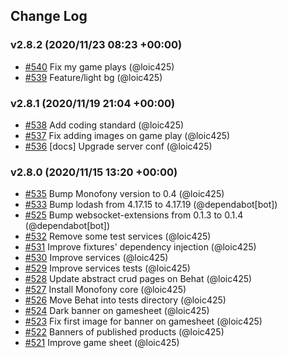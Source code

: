 ## Change Log

### v2.8.2 (2020/11/23 08:23 +00:00)
- [#540](https://github.com/Jedisjeux/Jedisjeux/pull/540) Fix my game plays (@loic425)
- [#539](https://github.com/Jedisjeux/Jedisjeux/pull/539) Feature/light bg (@loic425)

### v2.8.1 (2020/11/19 21:04 +00:00)
- [#538](https://github.com/Jedisjeux/Jedisjeux/pull/538) Add coding standard (@loic425)
- [#537](https://github.com/Jedisjeux/Jedisjeux/pull/537) Fix adding images on game play (@loic425)
- [#536](https://github.com/Jedisjeux/Jedisjeux/pull/536) [docs] Upgrade server conf (@loic425)

### v2.8.0 (2020/11/15 13:20 +00:00)
- [#535](https://github.com/Jedisjeux/Jedisjeux/pull/535) Bump Monofony version to 0.4 (@loic425)
- [#533](https://github.com/Jedisjeux/Jedisjeux/pull/533) Bump lodash from 4.17.15 to 4.17.19 (@dependabot[bot])
- [#525](https://github.com/Jedisjeux/Jedisjeux/pull/525) Bump websocket-extensions from 0.1.3 to 0.1.4 (@dependabot[bot])
- [#532](https://github.com/Jedisjeux/Jedisjeux/pull/532) Remove some test services (@loic425)
- [#531](https://github.com/Jedisjeux/Jedisjeux/pull/531) Improve fixtures' dependency injection (@loic425)
- [#530](https://github.com/Jedisjeux/Jedisjeux/pull/530) Improve services (@loic425)
- [#529](https://github.com/Jedisjeux/Jedisjeux/pull/529) Improve services tests (@loic425)
- [#528](https://github.com/Jedisjeux/Jedisjeux/pull/528) Update abstract crud pages on Behat (@loic425)
- [#527](https://github.com/Jedisjeux/Jedisjeux/pull/527) Install Monofony core (@loic425)
- [#526](https://github.com/Jedisjeux/Jedisjeux/pull/526) Move Behat into tests directory (@loic425)
- [#524](https://github.com/Jedisjeux/Jedisjeux/pull/524) Dark banner on gamesheet (@loic425)
- [#523](https://github.com/Jedisjeux/Jedisjeux/pull/523) Fix first image for banner on gamesheet (@loic425)
- [#522](https://github.com/Jedisjeux/Jedisjeux/pull/522) Banners of published products (@loic425)
- [#521](https://github.com/Jedisjeux/Jedisjeux/pull/521) Improve game sheet (@loic425)
